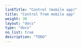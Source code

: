 ```yaml
---
linkTitle: "Control (mobile app)"
title: "Control from mobile app"
weight: 30
layout: "docs"
type: "docs"
no_list: true
description: "TODO"
---
```

